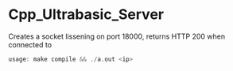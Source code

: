 # Cpp_Ultrabasic_Server
Creates a socket lissening on port 18000, returns HTTP 200 when connected to
```cpp
usage: make compile && ./a.out <ip>
```
